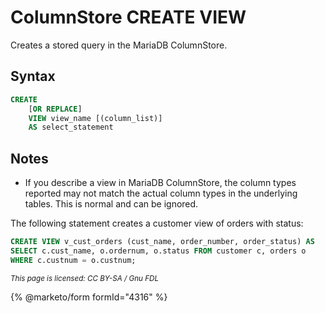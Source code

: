 # ColumnStore CREATE VIEW

Creates a stored query in the MariaDB ColumnStore.

## Syntax

```sql
CREATE
    [OR REPLACE]
    VIEW view_name [(column_list)]
    AS select_statement
```

## Notes

* If you describe a view in MariaDB ColumnStore, the column types reported may not match the actual column types in the underlying tables. This is normal and can be ignored.&#x20;

The following statement creates a customer view of orders with status:

```sql
CREATE VIEW v_cust_orders (cust_name, order_number, order_status) AS
SELECT c.cust_name, o.ordernum, o.status FROM customer c, orders o
WHERE c.custnum = o.custnum;
```

<sub>_This page is licensed: CC BY-SA / Gnu FDL_</sub>

{% @marketo/form formId="4316" %}
